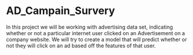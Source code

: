 # AD_Campain_Survery
In this project we will be working with advertising data set, indicating whether or not a particular internet user clicked on an Advertisement on a company website. We will try to create a model that will predict whether or not they will click on an ad based off the features of that user.
